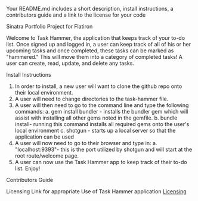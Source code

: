 
Your README.md includes a short description, install instructions, a contributors guide and a link to the license for your code

Sinatra Portfolio Project for Flatiron

Welcome to Task Hammer, the application that keeps track of your to-do list.  Once signed up and logged in, a user can keep track of all of his or her upcoming tasks
and once completed, these tasks can be marked as "hammered."  This will move them into a category of completed tasks!  A user can create, read, update, and delete any tasks.  


Install Instructions
1. In order to install, a new user will want to clone the github repo onto their local environment. 
2. A user will need to change directories to the task-hammer file.
3. A user will then need to go to the command line and type the following commands:
    a. gem install bundler - installs the bundler gem which will assist with installing all other gems noted in the gemfile. 
    b. bundle install- running this command installs all required gems onto the user's local environment
    c. shotgun - starts up a local server so that the application can be used
4. A user will now need to go to their browser and type in:
    a. "localhost:9393"- this is the port utilized by shotgun and will start at the root route/welcome page.
5. A user can now use the Task Hammer app to keep track of their to-do list.  Enjoy!

Contributors Guide


Licensing Link for appropriate Use of Task Hammer application
[Licensing](LICENSE.txt)